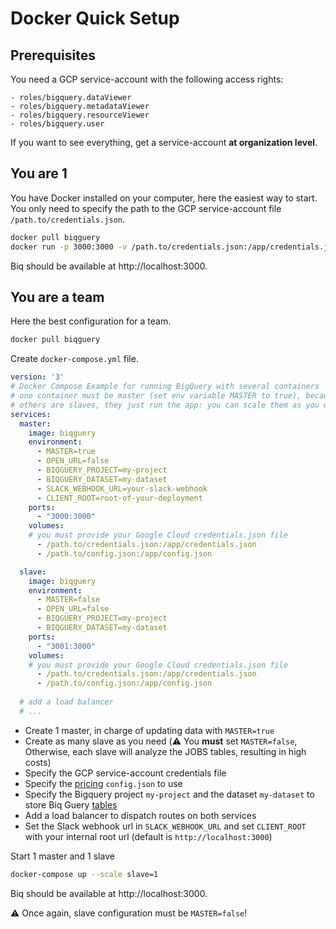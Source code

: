 # Docker Quick Setup

## Prerequisites

You need a GCP service-account with the following access rights:
```
- roles/bigquery.dataViewer
- roles/bigquery.metadataViewer
- roles/bigquery.resourceViewer
- roles/bigquery.user
```

If you want to see everything, get a service-account **at organization level**.

## You are 1

You have Docker installed on your computer, here the easiest way to start. You only need to specify the path to the GCP service-account file `/path.to/credentials.json`.

```sh
docker pull biqguery
docker run -p 3000:3000 -v /path.to/credentials.json:/app/credentials.json biqguery
```

Biq should be available at http://localhost:3000.

## You are a team

Here the best configuration for a team.

```sh
docker pull biqguery
```

Create `docker-compose.yml` file.

```yml
version: '3'
# Docker Compose Example for running BigQuery with several containers
# one container must be master (set env variable MASTER to true), because it runs some init commands
# others are slaves, they just run the app: you can scale them as you want
services:
  master:
    image: biqguery
    environment:
      - MASTER=true
      - OPEN_URL=false
      - BIQGUERY_PROJECT=my-project
      - BIQGUERY_DATASET=my-dataset
      - SLACK_WEBHOOK_URL=your-slack-webhook
      - CLIENT_ROOT=root-of-your-deployment
    ports:
      - "3000:3000"
    volumes:
    # you must provide your Google Cloud credentials.json file
      - /path.to/credentials.json:/app/credentials.json
      - /path.to/config.json:/app/config.json

  slave:
    image: biqguery
    environment:
      - MASTER=false
      - OPEN_URL=false
      - BIQGUERY_PROJECT=my-project
      - BIQGUERY_DATASET=my-dataset
    ports:
      - "3001:3000"
    volumes:
    # you must provide your Google Cloud credentials.json file
      - /path.to/credentials.json:/app/credentials.json
      - /path.to/config.json:/app/config.json
  
  # add a load balancer
  # ...
```

- Create 1 master, in charge of updating data with `MASTER=true`
- Create as many slave as you need (⚠️ You **must** set `MASTER=false`, Otherwise, each slave will analyze the JOBS tables, resulting in high costs)
- Specify the GCP service-account credentials file
- Specify the [pricing](https://github.com/biqguery/docs/blob/main/README.md#setup-gcp-pricing) `config.json` to use
- Specify the Bigquery project `my-project` and the dataset `my-dataset` to store Biq Guery [tables](https://github.com/biqguery/docs/blob/main/README.md#temporary-tables-vs-non-temporary-tables)
- Add a load balancer to dispatch routes on both services
- Set the Slack webhook url in `SLACK_WEBHOOK_URL` and set `CLIENT_ROOT` with your internal root url (default is `http://localhost:3000`)

Start 1 master and 1 slave

```sh
docker-compose up --scale slave=1
```

Biq should be available at http://localhost:3000.

⚠️ Once again, slave configuration must be `MASTER=false`! 
